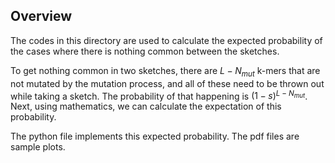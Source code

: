## Overview
The codes in this directory are used to calculate the expected probability of the cases where there is nothing common between the sketches.

To get nothing common in two sketches, there are $L-N_{mut}$ k-mers that are not mutated by the mutation process, and all of these need to be thrown out while taking a sketch. The probability of that happening is $(1-s)^{L - N_{mut}}$. Next, using mathematics, we can calculate the expectation of this probability.

The python file implements this expected probability. The pdf files are sample plots.